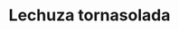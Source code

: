 ---
title: Lechuza tornasolada
date: 
draft: false

# descripcion
description : Dije de plata y nácar

materials: Plata 925

color: Plateado y nácar

dimensions: 2cm largo

code: 02-25-0691

type: "Dijes"

categories: []

price: $2.440,00

price_eftvo: $2.075,00

# Images
# first image will be shown in the product page
images:
  # - image: "images/path_to_image"
  # La ubicacion de las imagenes es imagenes/Dijes/Dijes.Nácar/02-25-0691-lechuza-tornasolada
  - image: "./images/dijes/nácar/02-25-0691.JPG"
---